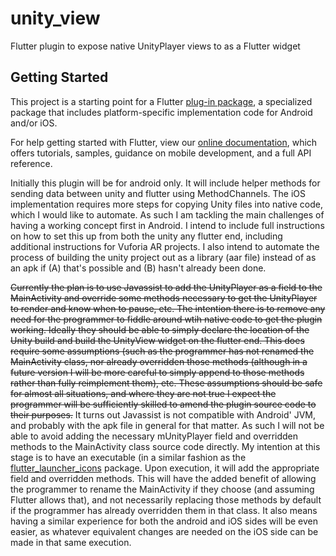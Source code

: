 # unity_view

Flutter plugin to expose native UnityPlayer views to as a Flutter widget

## Getting Started

This project is a starting point for a Flutter
[plug-in package](https://flutter.io/developing-packages/),
a specialized package that includes platform-specific implementation code for
Android and/or iOS.

For help getting started with Flutter, view our
[online documentation](https://flutter.io/docs), which offers tutorials,
samples, guidance on mobile development, and a full API reference.


Initially this plugin will be for android only. It will include helper methods for sending data between unity and flutter using MethodChannels. The iOS implementation requires more steps for copying Unity files into native code, which I would like to automate. As such I am tackling the main challenges of having a working concept first in Android.
I intend to include full instructions on how to set this up from both the unity any flutter end, including additional instructions for Vuforia AR projects. I also intend to automate the process of building the unity project out as a library (aar file) instead of as an apk if (A) that's possible and (B) hasn't already been done.

~~Currently the plan is to use Javassist to add the UnityPlayer as a field to the MainActivity and override some methods necessary to get the UnityPlayer to render and know when to pause, etc. The intention there is to remove any need for the programmer to fiddle around wtih native code to get the plugin working. Ideally they should be able to simply declare the location of the Unity build and build the UnityView widget on the flutter end. This does require some assumptions (such as the programmer has not renamed the MainActivity class, nor already overridden those methods (although in a future version I will be more careful to simply append to those methods rather than fully reimplement them), etc. These assumptions should be safe for almost all situations, and where they are not true I expect the programmer will be sufficiently skilled to amend the plugin source code to their purposes.~~
It turns out Javassist is not compatible with Android' JVM, and probably with the apk file in general for that matter. As such I will not be able to avoid adding the necessary mUnityPlayer field and overridden methods to the MainActivity class source code directly.
My intention at this stage is to have an executable (in a similar fashion as the [flutter_launcher_icons](https://pub.dartlang.org/packages/flutter_launcher_icons) package. Upon execution, it will add the appropriate field and overridden methods. This will have the added benefit of allowing the programmer to rename the MainActivity if they choose (and assuming Flutter allows that), and not necessarily replacing those methods by default if the programmer has already overridden them in that class. It also means having a similar experience for both the android and iOS sides will be even easier, as whatever equivalent changes are needed on the iOS side can be made in that same execution.

